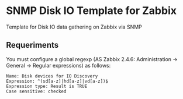 # SNMP Disk IO Template for Zabbix

Template for Disk IO data gathering on Zabbix via SNMP

## Requeriments

You must configure a global regexp (AS Zabbix 2.4.6: Administration -> General -> Regular expressions) as follows: 

```
Name: Disk devices for IO Discovery
Expression: ^(sd[a-z]|hd[a-z]|vd[a-z])$
Expression type: Result is TRUE
Case sensitive: checked
```

